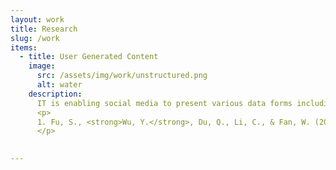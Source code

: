 ```yaml
---
layout: work
title: Research
slug: /work
items:
  - title: User Generated Content
    image:
      src: /assets/img/work/unstructured.png
      alt: water
    description:
      IT is enabling social media to present various data forms including text, images and videos, all of which influence user’s experiences and content creator’s performances. I am interested in depicting and explaining these influences. With the boom of AIGC, in the future I am more interested in how AIGC has changed the way we produce and consume content in digital platforms.
      <p>
      1. Fu, S., <strong>Wu, Y.</strong>, Du, Q., Li, C., & Fan, W. (2024). The secret of voice':' How acoustic characteristics affect video creators' performance on Bilibili. <i class='italic-text'>Decision Support Systems</i>, 179, 114167.
      </p>
    

---
```

<br />
<br />
